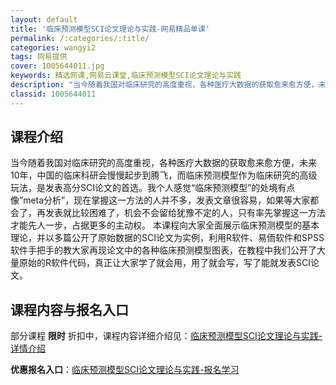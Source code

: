 ```yaml
---
layout: default
title: '临床预测模型SCI论文理论与实践-网易精品单课'
permalink: /:categories/:title/
categories: wangyi2
tags: 网易提供
cover: 1005644011.jpg
keywords: 精选网课,网易云课堂,临床预测模型SCI论文理论与实践
description: "当今随着我国对临床研究的高度重视，各种医疗大数据的获取愈来愈方便，未来10年，中国的临床科研会慢慢起步到腾飞，而临床预测模型作为临床研究的高级玩法，是发表高分SCI论文的首选。我个人感觉“临"
classid: 1005644011
---
```


## 课程介绍

当今随着我国对临床研究的高度重视，各种医疗大数据的获取愈来愈方便，未来10年，中国的临床科研会慢慢起步到腾飞，而临床预测模型作为临床研究的高级玩法，是发表高分SCI论文的首选。我个人感觉“临床预测模型”的处境有点像”meta分析”，现在掌握这一方法的人并不多，发表文章很容易，如果等大家都会了，再发表就比较困难了，机会不会留给犹豫不定的人，只有率先掌握这一方法才能先人一步，占据更多的主动权。
本课程向大家全面展示临床预测模型的基本理论，并以多篇公开了原始数据的SCI论文为实例，利用R软件、易侕软件和SPSS软件手把手的教大家再现论文中的各种临床预测模型图表，在教程中我们公开了大量原始的R软件代码，真正让大家学了就会用，用了就会写，写了能就发表SCI论文。

## 课程内容与报名入口

部分课程 **限时** 折扣中，课程内容详细介绍见：[临床预测模型SCI论文理论与实践-详情介绍](https://study.163.com/course/introduction/1005644011.htm?share=1&shareId=1025206652&utm_campaign=share&utm_medium=iphoneShare&utm_source=&utm_u=1025206652)

**优惠报名入口**：[临床预测模型SCI论文理论与实践-报名学习](https://study.163.com/course/introduction/1005644011.htm?share=1&shareId=1025206652&utm_campaign=share&utm_medium=iphoneShare&utm_source=&utm_u=1025206652)

